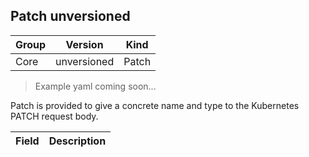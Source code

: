 ## Patch unversioned

Group        | Version     | Kind
------------ | ---------- | -----------
Core | unversioned | Patch

> Example yaml coming soon...



Patch is provided to give a concrete name and type to the Kubernetes PATCH request body.



Field        | Description
------------ | -----------

